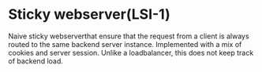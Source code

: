 Sticky webserver(LSI-1)
=====

Naive sticky webserverthat ensure that the request from a client is always routed to the same backend server instance.
Implemented with a mix of cookies and server session.
Unlike a loadbalancer, this does not keep track of backend load.
